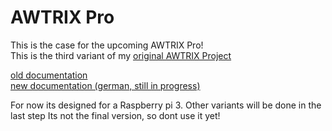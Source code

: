 # AWTRIX Pro
 This is the case for the upcoming AWTRIX Pro!  
This is the third variant of my [original AWTRIX Project](https://www.thingiverse.com/thing:2791276)  

[old documentation](https://docs.blueforcer.de/#/v2/README)  
[new documentation (german, still in progress)](https://awtrix.github.io/AWTRIX2.0-Docs_Beta/#/de-de/)
  
 For now its designed for a Raspberry pi 3.
 Other variants will be done in the last step 
 Its not the final version, so dont use it yet!
